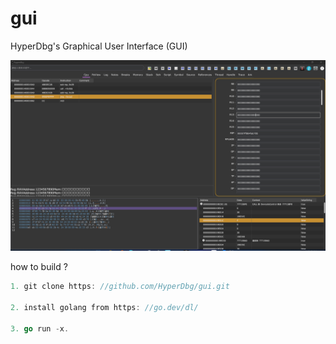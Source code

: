 # gui

HyperDbg's Graphical User Interface (GUI)

![image](ux.png)

how to build ?

```go
1. git clone https: //github.com/HyperDbg/gui.git

2. install golang from https: //go.dev/dl/

3. go run -x.
```